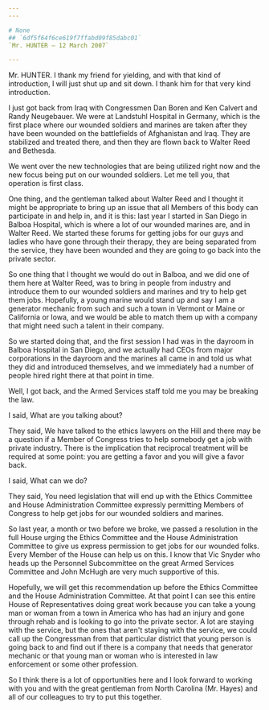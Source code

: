 ```yaml
---
---

# None
## `6df5f64f6ce619f7ffabd09f85dabc01`
`Mr. HUNTER — 12 March 2007`

---
```



Mr. HUNTER. I thank my friend for yielding, and with that kind of 
introduction, I will just shut up and sit down. I thank him for that 
very kind introduction.

I just got back from Iraq with Congressmen Dan Boren and Ken Calvert 
and Randy Neugebauer. We were at Landstuhl Hospital in Germany, which 
is the first place where our wounded soldiers and marines are taken 
after they have been wounded on the battlefields of Afghanistan and 
Iraq. They are stabilized and treated there, and then they are flown 
back to Walter Reed and Bethesda.

We went over the new technologies that are being utilized right now 
and the new focus being put on our wounded soldiers. Let me tell you, 
that operation is first class.

One thing, and the gentleman talked about Walter Reed and I thought 
it might be appropriate to bring up an issue that all Members of this 
body can participate in and help in, and it is this: last year I 
started in San Diego in Balboa Hospital, which is where a lot of our 
wounded marines are, and in Walter Reed. We started these forums for 
getting jobs for our guys and ladies who have gone through their 
therapy, they are being separated from the service, they have been 
wounded and they are going to go back into the private sector.

So one thing that I thought we would do out in Balboa, and we did one 
of them here at Walter Reed, was to bring in people from industry and 
introduce them to our wounded soldiers and marines and try to help get 
them jobs. Hopefully, a young marine would stand up and say I am a 
generator mechanic from such and such a town in Vermont or Maine or 
California or Iowa, and we would be able to match them up with a 
company that might need such a talent in their company.

So we started doing that, and the first session I had was in the 
dayroom in Balboa Hospital in San Diego, and we actually had CEOs from 
major corporations in the dayroom and the marines all came in and told 
us what they did and introduced themselves, and we immediately had a 
number of people hired right there at that point in time.

Well, I got back, and the Armed Services staff told me you may be 
breaking the law.

I said, What are you talking about?

They said, We have talked to the ethics lawyers on the Hill and there 
may be a question if a Member of Congress tries to help somebody get a 
job with private industry. There is the implication that reciprocal 
treatment will be required at some point: you are getting a favor and 
you will give a favor back.

I said, What can we do?

They said, You need legislation that will end up with the Ethics 
Committee and House Administration Committee expressly permitting 
Members of Congress to help get jobs for our wounded soldiers and 
marines.

So last year, a month or two before we broke, we passed a resolution 
in the full House urging the Ethics Committee and the House 
Administration Committee to give us express permission to get jobs for 
our wounded folks. Every Member of the House can help us on this. I 
know that Vic Snyder who heads up the Personnel Subcommittee on the 
great Armed Services Committee and John McHugh are very much supportive 
of this.

Hopefully, we will get this recommendation up before the Ethics 
Committee and the House Administration Committee. At that point I can 
see this entire House of Representatives doing great work because you 
can take a young man or woman from a town in America who has had an 
injury and gone through rehab and is looking to go into the private 
sector. A lot are staying with the service, but the ones that aren't 
staying with the service, we could call up the Congressman from that 
particular district that young person is going back to and find out if 
there is a company that needs that generator mechanic or that young man 
or woman who is interested in law enforcement or some other profession.



So I think there is a lot of opportunities here and I look forward to 
working with you and with the great gentleman from North Carolina (Mr. 
Hayes) and all of our colleagues to try to put this together.

